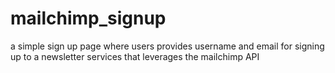 # mailchimp_signup
a simple sign up page where users provides username and email for signing up to a newsletter services that leverages the mailchimp API
